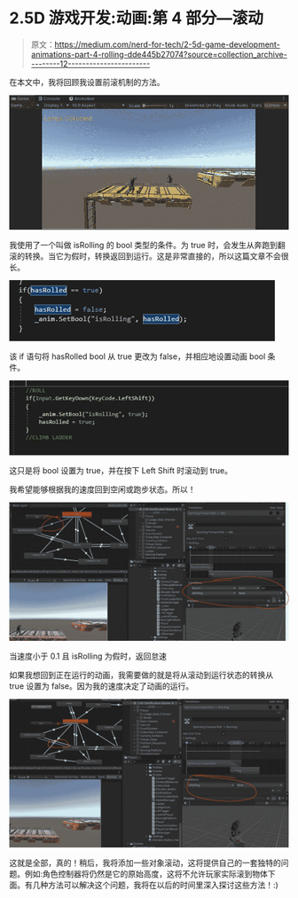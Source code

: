 # 2.5D 游戏开发:动画:第 4 部分—滚动

> 原文：<https://medium.com/nerd-for-tech/2-5d-game-development-animations-part-4-rolling-dde445b27074?source=collection_archive---------12----------------------->

在本文中，我将回顾我设置前滚机制的方法。

![](img/26baab9a0d271b1b3c9fd1c68e2d5b01.png)

我使用了一个叫做 isRolling 的 bool 类型的条件。为 true 时，会发生从奔跑到翻滚的转换。当它为假时，转换返回到运行。这是非常直接的，所以这篇文章不会很长。

![](img/b1fe3aa6be5fc253a7e1a8323c9f649c.png)

该 if 语句将 hasRolled bool 从 true 更改为 false，并相应地设置动画 bool 条件。

![](img/e101b3955ee89572ef4176a7748ce82a.png)

这只是将 bool 设置为 true，并在按下 Left Shift 时滚动到 true。

我希望能够根据我的速度回到空闲或跑步状态。所以！

![](img/2451e0bc1f70fac838990fc9c188de15.png)

当速度小于 0.1 且 isRolling 为假时，返回怠速

如果我想回到正在运行的动画，我需要做的就是将从滚动到运行状态的转换从 true 设置为 false。因为我的速度决定了动画的运行。

![](img/9da2151512a6b5db753e944804b08695.png)

这就是全部，真的！稍后，我将添加一些对象滚动，这将提供自己的一套独特的问题。例如:角色控制器将仍然是它的原始高度，这将不允许玩家实际滚到物体下面。有几种方法可以解决这个问题，我将在以后的时间里深入探讨这些方法！:)